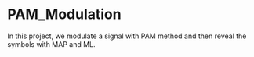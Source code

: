 # PAM_Modulation
In this project, we modulate a signal with PAM method and then reveal the symbols with MAP and ML.
